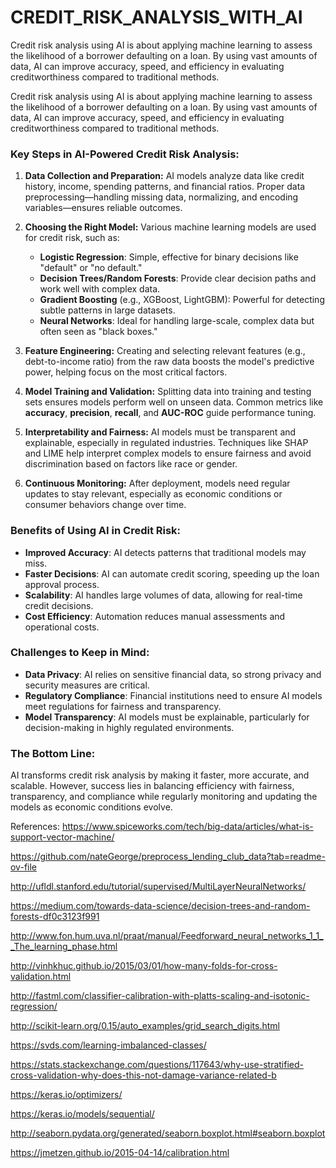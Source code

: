 # CREDIT_RISK_ANALYSIS_WITH_AI
Credit risk analysis using AI is about applying machine learning to assess the likelihood of a borrower defaulting on a loan. By using vast amounts of data, AI can improve accuracy, speed, and efficiency in evaluating creditworthiness compared to traditional methods. 

Credit risk analysis using AI is about applying machine learning to assess the likelihood of a borrower defaulting on a loan. By using vast amounts of data, AI can improve accuracy, speed, and efficiency in evaluating creditworthiness compared to traditional methods.

### Key Steps in AI-Powered Credit Risk Analysis:

1. **Data Collection and Preparation:**
   AI models analyze data like credit history, income, spending patterns, and financial ratios. Proper data preprocessing—handling missing data, normalizing, and encoding variables—ensures reliable outcomes.

2. **Choosing the Right Model:**
   Various machine learning models are used for credit risk, such as:
   - **Logistic Regression**: Simple, effective for binary decisions like "default" or "no default."
   - **Decision Trees/Random Forests**: Provide clear decision paths and work well with complex data.
   - **Gradient Boosting** (e.g., XGBoost, LightGBM): Powerful for detecting subtle patterns in large datasets.
   - **Neural Networks**: Ideal for handling large-scale, complex data but often seen as "black boxes."

3. **Feature Engineering:**
   Creating and selecting relevant features (e.g., debt-to-income ratio) from the raw data boosts the model's predictive power, helping focus on the most critical factors.

4. **Model Training and Validation:**
   Splitting data into training and testing sets ensures models perform well on unseen data. Common metrics like **accuracy**, **precision**, **recall**, and **AUC-ROC** guide performance tuning.

5. **Interpretability and Fairness:**
   AI models must be transparent and explainable, especially in regulated industries. Techniques like SHAP and LIME help interpret complex models to ensure fairness and avoid discrimination based on factors like race or gender.

6. **Continuous Monitoring:**
   After deployment, models need regular updates to stay relevant, especially as economic conditions or consumer behaviors change over time.

### Benefits of Using AI in Credit Risk:
- **Improved Accuracy**: AI detects patterns that traditional models may miss.
- **Faster Decisions**: AI can automate credit scoring, speeding up the loan approval process.
- **Scalability**: AI handles large volumes of data, allowing for real-time credit decisions.
- **Cost Efficiency**: Automation reduces manual assessments and operational costs.

### Challenges to Keep in Mind:
- **Data Privacy**: AI relies on sensitive financial data, so strong privacy and security measures are critical.
- **Regulatory Compliance**: Financial institutions need to ensure AI models meet regulations for fairness and transparency.
- **Model Transparency**: AI models must be explainable, particularly for decision-making in highly regulated environments.

### The Bottom Line:
AI transforms credit risk analysis by making it faster, more accurate, and scalable. However, success lies in balancing efficiency with fairness, transparency, and compliance while regularly monitoring and updating the models as economic conditions evolve.


References:
https://www.spiceworks.com/tech/big-data/articles/what-is-support-vector-machine/

https://github.com/nateGeorge/preprocess_lending_club_data?tab=readme-ov-file

http://ufldl.stanford.edu/tutorial/supervised/MultiLayerNeuralNetworks/

https://medium.com/towards-data-science/decision-trees-and-random-forests-df0c3123f991

http://www.fon.hum.uva.nl/praat/manual/Feedforward_neural_networks_1_1__The_learning_phase.html

http://vinhkhuc.github.io/2015/03/01/how-many-folds-for-cross-validation.html

http://fastml.com/classifier-calibration-with-platts-scaling-and-isotonic-regression/

http://scikit-learn.org/0.15/auto_examples/grid_search_digits.html

https://svds.com/learning-imbalanced-classes/

https://stats.stackexchange.com/questions/117643/why-use-stratified-cross-validation-why-does-this-not-damage-variance-related-b

https://keras.io/optimizers/

https://keras.io/models/sequential/

http://seaborn.pydata.org/generated/seaborn.boxplot.html#seaborn.boxplot

https://jmetzen.github.io/2015-04-14/calibration.html
